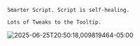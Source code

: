 ```jsonc
Smarter Script. Script is self-healing.

Lots of Tweaks to the Tooltip.
```
![2025-06-25T20:50:18,009819464-05:00](https://github.com/user-attachments/assets/05c524bb-6f4b-43ea-957b-67cbb4136d45)





